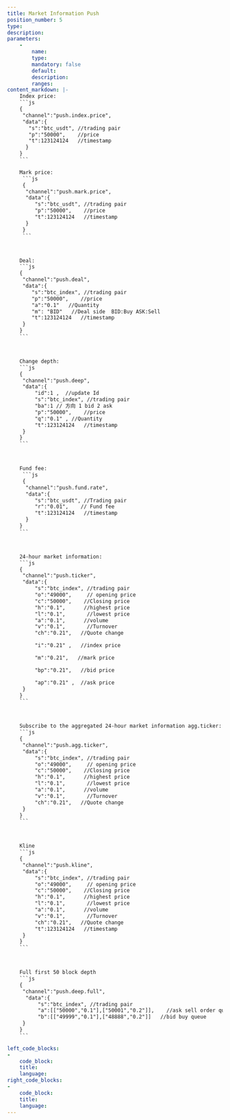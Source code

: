 ```yaml
---
title: Market Information Push
position_number: 5
type:
description:
parameters:
    -
        name:
        type:
        mandatory: false
        default:
        description:
        ranges:
content_markdown: |-
    Index price:
    ```js
    {
     "channel":"push.index.price",
     "data":{
       "s":"btc_usdt", //trading pair
       "p":"50000",    //price
       "t":123124124   //timestamp
      }
    }
    ```

    Mark price:
     ```js
     {
      "channel":"push.mark.price",
      "data":{
         "s":"btc_usdt", //trading pair
         "p":"50000",    //price
         "t":123124124   //timestamp
      }
     }
     ```



    Deal:
    ```js
    {
     "channel":"push.deal",
     "data":{
        "s":"btc_index", //trading pair
        "p":"50000",    //price
        "a":"0.1"   //Quantity
        "m": "BID"   //Deal side  BID:Buy ASK:Sell
        "t":123124124   //timestamp
     }
    }
    ```



    Change depth:
    ```js
    {
     "channel":"push.deep",
     "data":{
         "id":1 ,  //update Id
         "s":"btc_index", //trading pair
         "ba":1 // 方向 1 bid 2 ask
         "p":"50000",    //price
         "q":"0.1" , //Quantity
         "t":123124124   //timestamp
     }
    }
    ```



    Fund fee:
     ```js
     {
      "channel":"push.fund.rate",
      "data":{
         "s":"btc_usdt", //Trading pair
         "r":"0.01",    // Fund fee
         "t":123124124   //timestamp
      }
    }
    ```



    24-hour market information:
    ```js
    {
     "channel":"push.ticker",
     "data":{
         "s":"btc_index", //trading pair
         "o":"49000",     // opening price
         "c":"50000",    //Closing price
         "h":"0.1",      //highest price
         "l":"0.1",       //lowest price
         "a":"0.1",      //volume
         "v":"0.1",       //Turnover
         "ch":"0.21",   //Quote change

         "i":"0.21" ,   //index price

         "m":"0.21",   //mark price

         "bp":"0.21",   //bid price

         "ap":"0.21" ,  //ask price
     }
    }
    ```



    Subscribe to the aggregated 24-hour market information agg.ticker:
    ```js
    {
     "channel":"push.agg.ticker",
     "data":{
         "s":"btc_index", //trading pair
         "o":"49000",     // opening price
         "c":"50000",    //Closing price
         "h":"0.1",      //highest price
         "l":"0.1",       //lowest price
         "a":"0.1",      //volume
         "v":"0.1",       //Turnover
         "ch":"0.21",   //Quote change
     }
    }
    ```



    Kline
    ```js
    {
     "channel":"push.kline",
     "data":{
         "s":"btc_index", //trading pair
         "o":"49000",     // opening price
         "c":"50000",    //Closing price
         "h":"0.1",      //highest price
         "l":"0.1",       //lowest price
         "a":"0.1",      //volume
         "v":"0.1",       //Turnover
         "ch":"0.21",   //Quote change
         "t":123124124   //timestamp
     }
    }
    ```



    Full first 50 block depth
    ```js
    {
     "channel":"push.deep.full",
      "data":{
          "s":"btc_index", //trading pair
          "a":[["50000","0.1"],["50001","0.2"]],    //ask sell order queue,[price, quantity]
          "b":[["49999","0.1"],["48888","0.2"]]   //bid buy queue
     }
    }
    ```

left_code_blocks:
-
    code_block:
    title:
    language:
right_code_blocks:
-
    code_block:
    title:
    language:
---
```

